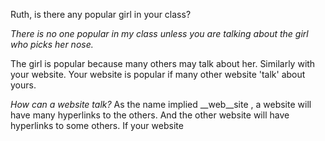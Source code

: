 Ruth, is there any popular girl in your class?

_There is no one popular in my class unless you are talking about the girl who picks her nose._

The girl is popular because many others may talk about her. Similarly with your website. Your website is popular if many other website 'talk' about yours.

_How can a website talk?_
As the name implied __web__site , a website will have many hyperlinks to the others. And the other website will have hyperlinks to some others.
If your website 

